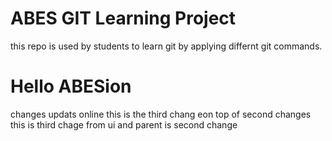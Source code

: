 # ABES GIT Learning Project
this repo is used by students to learn git by applying differnt git commands.
# Hello ABESion
changes updats online
this is the third chang eon top of second changes
this is third chage from ui and parent is second change
 